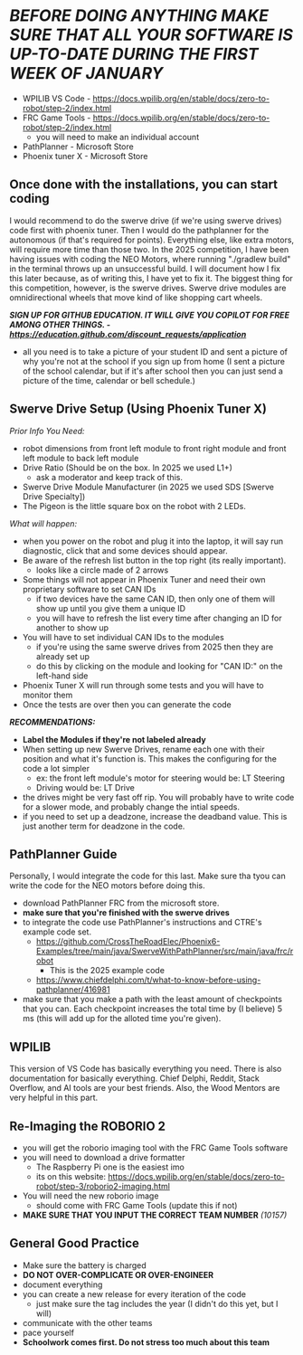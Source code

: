 # *BEFORE DOING ANYTHING MAKE SURE THAT ALL YOUR SOFTWARE IS UP-TO-DATE DURING THE FIRST WEEK OF JANUARY*

- WPILIB VS Code - https://docs.wpilib.org/en/stable/docs/zero-to-robot/step-2/index.html
- FRC Game Tools - https://docs.wpilib.org/en/stable/docs/zero-to-robot/step-2/index.html
  - you will need to make an individual account
- PathPlanner - Microsoft Store
- Phoenix tuner X - Microsoft Store

## Once done with the installations, you can start coding
I would recommend to do the swerve drive (if we're using swerve drives) code first with phoenix tuner. Then I would do the pathplanner for the autonomous (if that's required for points). Everything else, like extra motors, will require more time than those two. In the 2025 competition, I have been having issues with coding the NEO Motors, where running "./gradlew build" in the terminal throws up an unsuccessful build. I will document how I fix this later because, as of writing this, I have yet to fix it. The biggest thing for this competition, however, is the swerve drives. Swerve drive modules are omnidirectional wheels that move kind of like shopping cart wheels. 

***SIGN UP FOR GITHUB EDUCATION. IT WILL GIVE YOU COPILOT FOR FREE AMONG OTHER THINGS. - https://education.github.com/discount_requests/application***
- all you need is to take a picture of your student ID and sent a picture of why you're not at the school if you sign up from home (I sent a picture of the school calendar, but if it's after school then you can just send a picture of the time, calendar or bell schedule.)

## Swerve Drive Setup (Using Phoenix Tuner X)
*Prior Info You Need:*
- robot dimensions from front left module to front right module and front left module to back left module
- Drive Ratio (Should be on the box. In 2025 we used L1+)
  - ask a moderator and keep track of this.
- Swerve Drive Module Manufacturer (in 2025 we used SDS [Swerve Drive Specialty])
- The Pigeon is the little square box on the robot with 2 LEDs.

*What will happen:*
- when you power on the robot and plug it into the laptop, it will say run diagnostic, click that and some devices should appear.
- Be aware of the refresh list button in the top right (its really important).
  - looks like a circle made of 2 arrows
- Some things will not appear in Phoenix Tuner and need their own proprietary software to set CAN IDs
  - if two devices have the same CAN ID, then only one of them will show up until you give them a unique ID
  - you will have to refresh the list every time after changing an ID for another to show up
- You will have to set individual CAN IDs to the modules
  - if you're using the same swerve drives from 2025 then they are already set up
  - do this by clicking on the module and looking for "CAN ID:" on the left-hand side
- Phoenix Tuner X will run through some tests and you will have to monitor them
- Once the tests are over then you can generate the code

***RECOMMENDATIONS:***
- **Label the Modules if they're not labeled already**
- When setting up new Swerve Drives, rename each one with their position and what it's function is. This makes the configuring for the code a lot simpler
  - ex: the front left module's motor for steering would be: LT Steering
  - Driving would be: LT Drive
- the drives might be very fast off rip. You will probably have to write code for a slower mode, and probably change the intial speeds.
- if you need to set up a deadzone, increase the deadband value. This is just another term for deadzone in the code.

## PathPlanner Guide
Personally, I would integrate the code for this last. Make sure tha tyou can write the code for the NEO motors before doing this.
- download PathPlanner FRC from the microsoft store.
- **make sure that you're finished with the swerve drives**
- to integrate the code use PathPlanner's instructions and CTRE's example code set.
  - https://github.com/CrossTheRoadElec/Phoenix6-Examples/tree/main/java/SwerveWithPathPlanner/src/main/java/frc/robot
    - This is the 2025 example code
  - https://www.chiefdelphi.com/t/what-to-know-before-using-pathplanner/416981
- make sure that you make a path with the least amount of checkpoints that you can. Each checkpoint increases the total time by (I believe) 5 ms (this will add up for the alloted time you're given).

## WPILIB
This version of VS Code has basically everything you need. There is also documentation for basically everything. Chief Delphi, Reddit, Stack Overflow, and AI tools are your best friends. Also, the Wood Mentors are very helpful in this part.

## Re-Imaging the ROBORIO 2
- you will get the roborio imaging tool with the FRC Game Tools software
- you will need to download a drive formatter
  - The Raspberry Pi one is the easiest imo
  - its on this website: https://docs.wpilib.org/en/stable/docs/zero-to-robot/step-3/roborio2-imaging.html
- You will need the new roborio image
  - should come with FRC Game Tools (update this if not)
- **MAKE SURE THAT YOU INPUT THE CORRECT TEAM NUMBER** *(10157)*


## General Good Practice
- Make sure the battery is charged
- **DO NOT OVER-COMPLICATE OR OVER-ENGINEER**
- document everything
- you can create a new release for every iteration of the code
  -  just make sure the tag includes the year (I didn't do this yet, but I will)
- communicate with the other teams
- pace yourself
- **Schoolwork comes first. Do not stress too much about this team**
